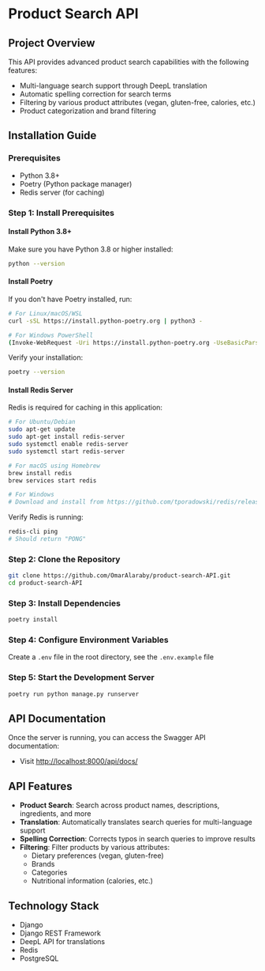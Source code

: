 # Product Search API

## Project Overview

This API provides advanced product search capabilities with the following features:
- Multi-language search support through DeepL translation
- Automatic spelling correction for search terms
- Filtering by various product attributes (vegan, gluten-free, calories, etc.)
- Product categorization and brand filtering

## Installation Guide

### Prerequisites
- Python 3.8+
- Poetry (Python package manager)
- Redis server (for caching)

### Step 1: Install Prerequisites

#### Install Python 3.8+
Make sure you have Python 3.8 or higher installed:
```bash
python --version
```

#### Install Poetry
If you don't have Poetry installed, run:
```bash
# For Linux/macOS/WSL
curl -sSL https://install.python-poetry.org | python3 -

# For Windows PowerShell
(Invoke-WebRequest -Uri https://install.python-poetry.org -UseBasicParsing).Content | python -
```

Verify your installation:
```bash
poetry --version
```

#### Install Redis Server
Redis is required for caching in this application:

```bash
# For Ubuntu/Debian
sudo apt-get update
sudo apt-get install redis-server
sudo systemctl enable redis-server
sudo systemctl start redis-server

# For macOS using Homebrew
brew install redis
brew services start redis

# For Windows
# Download and install from https://github.com/tporadowski/redis/releases
```

Verify Redis is running:
```bash
redis-cli ping
# Should return "PONG"
```

### Step 2: Clone the Repository
```bash
git clone https://github.com/OmarAlaraby/product-search-API.git
cd product-search-API
```

### Step 3: Install Dependencies
```bash
poetry install
```

### Step 4: Configure Environment Variables
Create a `.env` file in the root directory, see the `.env.example` file

### Step 5: Start the Development Server
```bash
poetry run python manage.py runserver
```

## API Documentation

Once the server is running, you can access the Swagger API documentation:
- Visit [http://localhost:8000/api/docs/](http://localhost:8000/api/docs/)

## API Features

- **Product Search**: Search across product names, descriptions, ingredients, and more
- **Translation**: Automatically translates search queries for multi-language support
- **Spelling Correction**: Corrects typos in search queries to improve results
- **Filtering**: Filter products by various attributes:
  - Dietary preferences (vegan, gluten-free)
  - Brands
  - Categories
  - Nutritional information (calories, etc.)

## Technology Stack

- Django
- Django REST Framework
- DeepL API for translations
- Redis
- PostgreSQL
